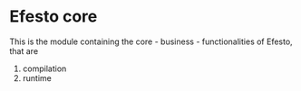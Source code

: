 Efesto core
===========

This is the module containing the core - business - functionalities of Efesto, that are

1. compilation
2. runtime